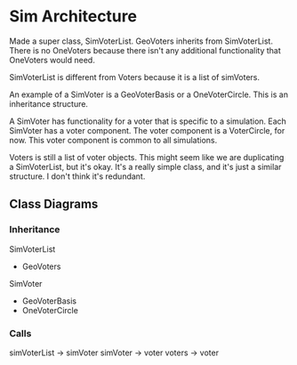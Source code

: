 # Sim Architecture
Made a super class, SimVoterList. GeoVoters inherits from SimVoterList. There is no OneVoters because there isn't any additional functionality that OneVoters would need.

SimVoterList is different from Voters because it is a list of simVoters. 

An example of a SimVoter is a GeoVoterBasis or a OneVoterCircle. This is an inheritance structure. 

A SimVoter has functionality for a voter that is specific to a simulation. Each SimVoter has a voter component. The voter component is a VoterCircle, for now. This voter component is common to all simulations.

Voters is still a list of voter objects. This might seem like we are duplicating a SimVoterList, but it's okay. It's a really simple class, and it's just a similar structure. I don't think it's redundant.

## Class Diagrams

### Inheritance

SimVoterList
- GeoVoters

SimVoter
- GeoVoterBasis
- OneVoterCircle

### Calls

simVoterList -> simVoter
simVoter -> voter
voters -> voter
